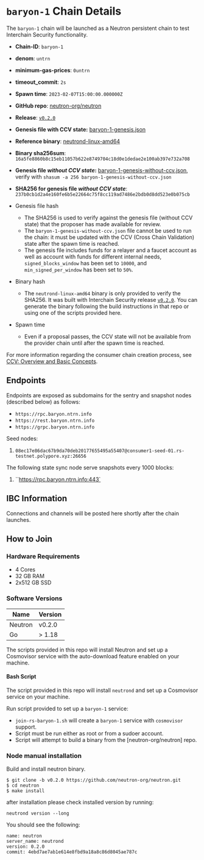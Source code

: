 
# `baryon-1` Chain Details

The `baryon-1` chain will be launched as a Neutron persistent chain to test Interchain Security functionality.

* **Chain-ID**: `baryon-1`
* **denom**: `untrn`
* **minimum-gas-prices**: `0untrn`
* **timeout_commit**: `2s`
* **Spawn time**: `2023-02-07T15:00:00.000000Z`
* **GitHub repo**: [neutron-org/neutron](https://github.com/neutron-org/neutron.git)
* **Release**: [`v0.2.0`](https://github.com/neutron-org/neutron/releases/tag/v0.2.0)
* **Genesis file with CCV state:** [baryon-1-genesis.json](baryon-1-genesis.json)

* **Reference binary**: [neutrond-linux-amd64](./neutrond-linux-amd64)
* **Binary sha256sum**: `16a5fe8860b8c15eb11057b622e8749704c18d0e1dedae2e100ab397e732a708`
* **Genesis file _without CCV state_:** [baryon-1-genesis-without-ccv.json](baryon-1-genesis-without-ccv.json), verify with `shasum -a 256 baryon-1-genesis-without-ccv.json`
* **SHA256 for genesis file _without CCV state_**: `237b0cb1d2a4e160fe6b5e22664c75f8cc119ad7486e2bdb0d8dd523e0b075cb`


* Genesis file hash
  * The SHA256 is used to verify against the genesis file (without CCV state) that the proposer has made available for review.
  * The `baryon-1-genesis-without-ccv.json` file cannot be used to run the chain: it must be updated with the CCV (Cross Chain Validation) state after the spawn time is reached.
  * The genesis file includes funds for a relayer and a faucet account as well as account with funds for different internal needs, `signed_blocks_window` has been set to `10000`, and `min_signed_per_window` has been set to `50%`.
* Binary hash
  * The `neutrond-linux-amd64` binary is only provided to verify the SHA256. It was built with Interchain Security release [`v0.2.0`](https://github.com/neutron-org/neutron/releases/tag/v0.2.0). You can generate the binary following the build instructions in that repo or using one of the scripts provided here.
* Spawn time
  * Even if a proposal passes, the CCV state will not be available from the provider chain until after the spawn time is reached.

For more information regarding the consumer chain creation process, see [CCV: Overview and Basic Concepts](https://github.com/cosmos/ibc/blob/main/spec/app/ics-028-cross-chain-validation/overview_and_basic_concepts.md).

## Endpoints

Endpoints are exposed as subdomains for the sentry and snapshot nodes (described below) as follows:

* `https://rpc.baryon.ntrn.info`
* `https://rest.baryon.ntrn.info`
* `https://grpc.baryon.ntrn.info`

Seed nodes:

1. `08ec17e86dac67b9da70deb20177655495a55407@consumer1-seed-01.rs-testnet.polypore.xyz:26656`

The following state sync node serve snapshots every 1000 blocks:

1. ``https://rpc.baryon.ntrn.info:443`

## IBC Information

Connections and channels will be posted here shortly after the chain launches.

## How to Join

### Hardware Requirements

* 4 Cores
* 32 GB RAM
* 2x512 GB SSD

### Software Versions

| Name               | Version  |
|--------------------|----------|
| Neutron            | v0.2.0   |
| Go                 | > 1.18   |

The scripts provided in this repo will install Neutron and set up a Cosmovisor service with the auto-download feature enabled on your machine.

#### Bash Script

The script provided in this repo will install `neutrond` and set up a Cosmovisor service on your machine. 

Run script provided to set up a `baryon-1` service:
* `join-rs-baryon-1.sh` will create a `baryon-1` service with `cosmovisor` support.
* Script must be run either as root or from a sudoer account.
* Script will attempt to build a binary from the [neutron-org/neutron] repo.

### Node manual installation

Build and install neutron binary. 

```
$ git clone -b v0.2.0 https://github.com/neutron-org/neutron.git
$ cd neutron
$ make install
```

after installation please check installed version by running:

`neutrond version --long`

You should see the following:
```
name: neutron
server_name: neutrond
version: 0.2.0
commit: 4ebd7ae7ab1e614e8fbd9a18a8c86d8045ae787c

``` 
